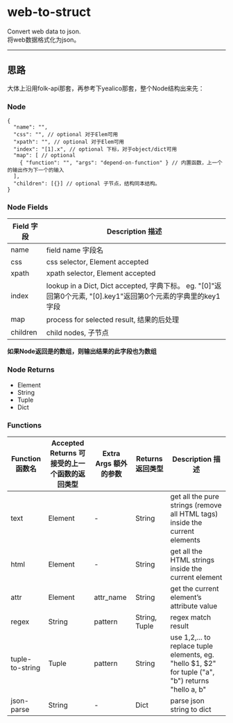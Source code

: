 # web-to-struct
Convert web data to json.  
将web数据格式化为json。

----

## 思路
大体上沿用folk-api那套，再参考下yealico那套，整个Node结构出来先：

### Node
```jsonc
{
  "name": "",
  "css": "", // optional 对于Elem可用
  "xpath": "", // optional 对于Elem可用
  "index": "[1].x", // optional 下标，对于object/dict可用
  "map": [ // optional
    { "function": "", "args": "depend-on-function" } // 内置函数，上一个的输出作为下一个的输入
  ],
  "children": [{}] // optional 子节点，结构同本结构。
}
```

### Node Fields
| Field 字段 | Description 描述 |
| --- | --- |
| name | field name 字段名 |
| css | css selector, Element accepted |
| xpath | xpath selector, Element accepted |
| index | lookup in a Dict, Dict accepted, 字典下标。 eg. "[0]"返回第0个元素, "[0].key1"返回第0个元素的字典里的key1字段 |
| map | process for selected result, 结果的后处理 |
| children | child nodes, 子节点 |

**如果Node返回是的数组，则输出结果的此字段也为数组**

### Node Returns
 - Element
 - String
 - Tuple
 - Dict

### Functions
| Function 函数名 | Accepted Returns 可接受的上一个函数的返回类型 | Extra Args 额外的参数 | Returns 返回类型 | Description 描述 |
| --- | --- | --- | --- | --- |
| text | Element | - | String | get all the pure strings (remove all HTML tags) inside the current elements |
| html | Element | - | String | get all the HTML strings inside the current element |
| attr | Element | attr_name | String | get the current element’s attribute value |
| regex | String | pattern | String, Tuple | regex match result |
| tuple-to-string | Tuple | pattern | String | use $1,$2,... to replace tuple elements, eg. "hello $1, $2" for tuple ("a", "b") returns "hello a, b" |
| json-parse | String | - | Dict | parse json string to dict |

